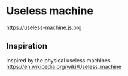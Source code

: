 # Useless machine

https://useless-machine.js.org

## Inspiration

Inspired by the physical useless machines https://en.wikipedia.org/wiki/Useless_machine

